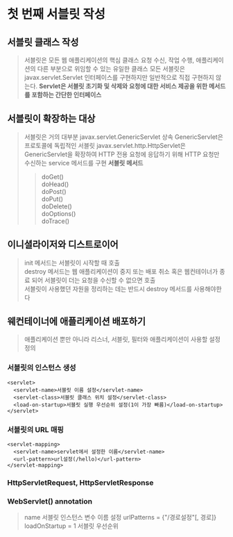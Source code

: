 첫 번째 서블릿 작성
=======================
## 서블릿 클래스 작성
> 서블릿은 모든 웹 애플리케이션의 핵심 클래스
> 요청 수신, 작업 수행, 애플리케이션의 다른 부분으로 위임할 수 있는 유일한 클래스
> 모든 서블릿은 javax.servlet.Servlet 인터페이스를 구현하지만 일반적으로 직접 구현하지 않는다.
> **Servlet은 서블릿 초기화 및 삭제와 요청에 대한 서비스 제공을 위한 메서드를 포함하는 간단한 인터페이스**
## 서블릿이 확장하는 대상
> 서블릿은 거의 대부분 javax.servlet.GenericServlet 상속
> GenericServlet은 프로토콜에 독립적인 서블릿
> javax.servlet.http.HttpServlet은 GenericServlet을 확장하여 HTTP 전용 요청에 응답하기 위해 HTTP 요청만 수신하는 service 메서드를 구현
> **서블릿 메서드**
> > doGet()<br>
> > doHead()<br>
> > doPost()<br>
> > doPut()<br>
> > doDelete()<br>
> > doOptions()<br>
> > doTrace()<br>
## 이니셜라이저와 디스트로이어
> init 메서드는 서블릿이 시작할 때 호출   
> destroy 메서드는 웹 애플리케이션이 중지 또는 배포 취소 혹은 웹컨테이너가 종료 되어 서블릿이 더는 요청을 수신할 수 없으면 호출   
> 서블릿이 사용했던 자원을 정리하는 데는 반드시 destroy 메서드를 사용해야한다   
## 웨컨테이너에 애플리케이션 배포하기
> 애플리케이션 뿐만 아니라 리스너, 서블릿, 필터와 애플리케이션이 사용할 설정 정의
### 서블릿의 인스턴스 생성
~~~
<servlet>
  <servlet-name>서블릿 이름 설정</servlet-name>
  <servlet-class>서블릿 클래스 위치 설정</servlet-class>
  <load-on-startup>서블릿 실행 우선순위 설정(1이 가장 빠름)</load-on-startup>
</servlet>
~~~
### 서블릿의 URL 매핑
```
<servlet-mapping>
  <servlet-name>servlet에서 설정한 이름</servlet-name>
  <url-pattern>url설정(/hello)</url-pattern>
</servlet-mapping>
```
### HttpServletRequest, HttpServletResponse
### WebServlet() annotation
> name 서블릿 인스턴스 변수 이름 설정
> urlPatterns = {"/경로설정"[, 경로]}
> loadOnStartup = 1 서블릿 우선순위
